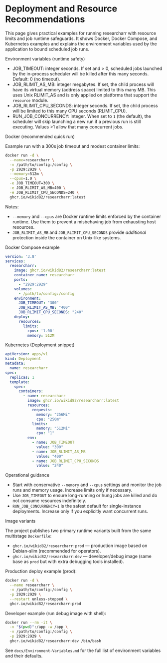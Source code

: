 # Deployment and Resource Recommendations

This page gives practical examples for running researcharr with resource
limits and job runtime safeguards. It shows Docker, Docker Compose, and
Kubernetes examples and explains the environment variables used by the
application to bound scheduled job runs.

Environment variables (runtime safety)

- JOB_TIMEOUT: integer seconds. If set and > 0, scheduled jobs launched by
  the in-process scheduler will be killed after this many seconds. Default: 0
  (no timeout).
- JOB_RLIMIT_AS_MB: integer megabytes. If set, the child process will have
  its virtual memory (address space) limited to this many MB. This uses
  Unix RLIMIT_AS and is only applied on platforms that support the
  `resource` module.
- JOB_RLIMIT_CPU_SECONDS: integer seconds. If set, the child process will
  be limited to this many CPU seconds (RLIMIT_CPU).
- RUN_JOB_CONCURRENCY: integer. When set to `1` (the default), the
  scheduler will skip launching a new run if a previous run is still
  executing. Values >1 allow that many concurrent jobs.

Docker (recommended quick run)

Example run with a 300s job timeout and modest container limits:

```bash
docker run -d \
  --name=researcharr \
  -v /path/to/config:/config \
  -p 2929:2929 \
  --memory=512m \
  --cpus=1.0 \
  -e JOB_TIMEOUT=300 \
  -e JOB_RLIMIT_AS_MB=400 \
  -e JOB_RLIMIT_CPU_SECONDS=240 \
  ghcr.io/wikid82/researcharr:latest
```

Notes:
- `--memory` and `--cpus` are Docker runtime limits enforced by the
  container runtime. Use them to prevent a misbehaving job from exhausting
  host resources.
- `JOB_RLIMIT_AS_MB` and `JOB_RLIMIT_CPU_SECONDS` provide *additional*
  protection inside the container on Unix-like systems.

Docker Compose example

```yaml
version: '3.8'
services:
  researcharr:
    image: ghcr.io/wikid82/researcharr:latest
    container_name: researcharr
    ports:
      - "2929:2929"
    volumes:
      - /path/to/config:/config
    environment:
      JOB_TIMEOUT: "300"
      JOB_RLIMIT_AS_MB: "400"
      JOB_RLIMIT_CPU_SECONDS: "240"
    deploy:
      resources:
        limits:
          cpus: '1.00'
          memory: 512M
```

Kubernetes (Deployment snippet)

```yaml
apiVersion: apps/v1
kind: Deployment
metadata:
  name: researcharr
spec:
  replicas: 1
  template:
    spec:
      containers:
        - name: researcharr
          image: ghcr.io/wikid82/researcharr:latest
          resources:
            requests:
              memory: "256Mi"
              cpu: "250m"
            limits:
              memory: "512Mi"
              cpu: "1"
          env:
            - name: JOB_TIMEOUT
              value: "300"
            - name: JOB_RLIMIT_AS_MB
              value: "400"
            - name: JOB_RLIMIT_CPU_SECONDS
              value: "240"
```

Operational guidance

- Start with conservative `--memory` and `--cpus` settings and monitor the
  job runs and memory usage. Increase limits only if necessary.
- Use `JOB_TIMEOUT` to ensure long-running or hung jobs are killed and do
  not consume resources indefinitely.
- `RUN_JOB_CONCURRENCY=1` is the safest default for single-instance
  deployments. Increase only if you explicitly want concurrent runs.

Image variants

The project publishes two primary runtime variants built from the same multistage `Dockerfile`:

- `ghcr.io/wikid82/researcharr:prod` — production image based on Debian-slim (recommended for operators).
- `ghcr.io/wikid82/researcharr:dev` — developer/debug image (same base as `prod` but with extra debugging tools installed).

Production deploy example (prod):

```bash
docker run -d \
  --name researcharr \
  -v /path/to/config:/config \
  -p 2929:2929 \
  --restart unless-stopped \
  ghcr.io/wikid82/researcharr:prod
```

Developer example (run debug image with shell):

```bash
docker run --rm -it \
  -v "$(pwd)":/app -w /app \
  -v /path/to/config:/config \
  -p 2929:2929 \
  ghcr.io/wikid82/researcharr:dev /bin/bash
```
See `docs/Environment-Variables.md` for the full list of environment
variables and their defaults.
